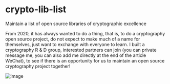 # crypto-lib-list
Maintain a list of open source libraries of cryptographic excellence

From 2020, it has always wanted to do a thing, that is, to do a cryptography open source project, do not expect to make much of a name for themselves, just want to exchange with everyone to learn. I built a cryptography R & D group, interested partners can join (you can private message me, you can also add me directly at the end of the article WeChat), to see if there is an opportunity for us to maintain an open source cryptography project together!

![image](https://user-images.githubusercontent.com/76472033/170850136-591b56fd-2960-4409-b69f-a2db19cd9766.png)
